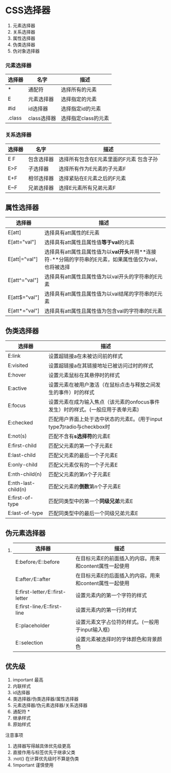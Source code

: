 # CSS选择器

1. 元素选择器
2. 关系选择器
3. 属性选择器
4. 伪类选择器
5. 伪对象选择器

### 元素选择器

| 选择器 | 名字        | 描述                |
| ------ | ----------- | ------------------- |
| *      | 通配符      | 选择所有的元素      |
| E      | 元素选择器  | 选择指定的元素      |
| #id    | id选择器    | 选择指定id的元素    |
| .class | class选择器 | 选择指定class的元素 |

### 关系选择器

| 选择器 | 名字       | 描述                                    |
| ------ | ---------- | --------------------------------------- |
| E F    | 包含选择器 | 选择所有包含在E元素里面的F元素 包含子孙 |
| E>F    | 子选择器   | 选择所有作为E元素的子元素F              |
| E+F    | 相邻选择器 | 选择紧贴在E元素之后的F元素              |
| E~F    | 兄弟选择器 | 选择E元素所有兄弟元素F                  |

## 属性选择器

| 选择器         | 描述                                                         |
| -------------- | ------------------------------------------------------------ |
| E[att]         | 选择具有att属性的E元素                                       |
| E[att="val"]   | 选择具有att属性且属性值**等于val**的元素                     |
| E[att\|="val"] | 选择具有att属性且属性值为以**val开头**并用**连接符`-`**分隔的字符串的E元素，如果属性值仅为val，也将被选择 |
| E[att^="val"]  | 选择具有att属性且属性值为以val开头的字符串的E元素            |
| E[att$="val"]  | 选择具有att属性且属性值为以val结尾的字符串的E元素            |
| E[att*="val"]  | 选择具有att属性且属性值为包含val的字符串的E元素              |

## 伪类选择器

| 选择器              | 描述                                                         |
| ------------------- | ------------------------------------------------------------ |
| E:link              | 设置超链接a在未被访问前的样式                                |
| E:visited           | 设置超链接a在其链接地址已被访问过时的样式                    |
| E:hover             | 设置元素鼠标在其悬停时的样式                                 |
| E:active            | 设置元素在被用户激活（在鼠标点击与释放之间发生的事件）时的样式 |
| E:focus             | 设置元素在成为输入焦点（该元素的onfocus事件发生）时的样式。(一般应用于表单元素) |
| E:checked           | 匹配用户界面上处于选中状态的元素E。(用于input type为radio与checkbox时 |
| E:not(s)            | 匹配不含有**s选择符**的元素E                                 |
| E:first-child       | 匹配父元素的第一个子元素E                                    |
| E:last-child        | 匹配父元素的最后一个子元素E                                  |
| E:only-child        | 匹配父元素仅有的一个子元素E                                  |
| E:nth-child(n)      | 匹配父元素的第n个子元素E                                     |
| E:nth-last-child(n) | 匹配父元素的**倒数**第n个子元素E                             |
| E:first-of-type     | 匹配同类型中的第一个**同级兄弟**元素E                        |
| E:last-of-type      | 匹配同类型中的最后一个同级兄弟元素E                          |



## 伪元素选择器

1. | 选择器                           | 描述                                                   |
   | -------------------------------- | ------------------------------------------------------ |
   | E:before`/`E::before             | 在目标元素E的前面插入的内容。用来和content属性一起使用 |
   | E:after`/`E::after               | 在目标元素E的后面插入的内容。用来和content属性一起使用 |
   | E:first-letter`/`E::first-letter | 设置元素内的第一个字符的样式                           |
   | E:first-line`/`E::first-line     | 设置元素内的第一行的样式                               |
   | E::placeholder                   | 设置元素文字占位符的样式。(一般用于input输入框)        |
   | E::selection                     | 设置元素被选择时的字体颜色和背景颜色                   |


## 优先级

1. important 最高
2. 内联样式
3. id选择器
4. 类选择器/伪类选择器/属性选择器
5. 元素选择器/伪元素选择器/关系选择器
6. 通配符 *
7. 继承样式
8. 原始样式

注意事项

1. 选择器写得越具体优先级更高
2. 直接作用与标签优先于继承父类
3. :not() 在计算优先级时不算是伪类
4. !important 谨慎使用